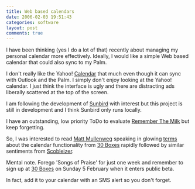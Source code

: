 ```yaml
---
title: Web based calendars
date: 2006-02-03 19:51:43
categories: software
layout: post
comments: true
---
```

I have been thinking (yes I do a lot of that) recently about managing my
personal calendar more effectively. Ideally, I would like a simple Web
based calendar that could also sync to my Palm.

I don't really like the Yahoo! [Calendar](http://calendar.yahoo.com/)
that much even though it can sync with Outlook and the Palm. I simply
don't enjoy looking at the Yahoo! calendar. I just think the interface
is ugly and there are distracting ads liberally scattered at the top of
the screen.

I am following the development of
[Sunbird](http://www.mozilla.org/projects/calendar/sunbird.html) with
interest but this project is still in development and I think Sunbird
only runs locally.

I have an outstanding, low priority ToDo to evaluate 
[Remember The Milk](http://www.rememberthemilk.com/) but keep forgetting.

So, I was interested to read [Matt Mullenweg](http://photomatt.net/)
speaking in glowing [terms](http://photomatt.net/2006/02/02/30-boxes/)
about the calendar functionality from [30 Boxes](http://www.30boxes.com/) 
rapidly followed by similar sentiments from
[Scobleizer](http://scobleizer.wordpress.com/2006/02/03/calendaring-heats-up).

Mental note. Forego 'Songs of Praise' for just one week and remember to
sign up at [30 Boxes](http://www.30boxes.com/) on Sunday 5 February when
it enters public beta.

In fact, add it to your calendar with an SMS alert so you don't forget.
